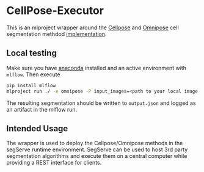 # CellPose-Executor

This is an mlproject wrapper around the [Cellpose](https://doi.org/10.1038/s41592-020-01018-x) and [Omnipose](https://doi.org/10.1101/2021.11.03.467199 ) cell segmentation methdod [implementation](https://github.com/MouseLand/cellpose).

## Local testing

Make sure you have [anaconda]() installed and an active environment with `mlflow`. Then execute
```bash
pip install mlflow
mlproject run ./ -e omnipose -P input_images=<path to your local image or image folder (*.png)>
```
The resulting segmentation should be written to `output.json` and logged as an artifact in the mlflow run.

## Intended Usage

The wrapper is used to deploy the Cellpose/Omnipose methods in the segServe runtime environment. SegServe can be used to host 3rd party segmentation algorithms and execute them on a central computer while providing a REST interface for clients.
